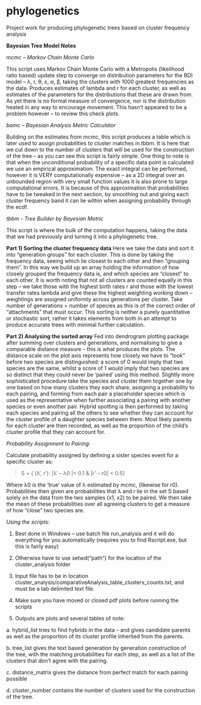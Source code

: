 # phylogenetics
Project work for producing phylogenetic trees based on cluster frequency analysis

**Bayesian Tree Model Notes**

*mcmc – Markov Chain Monte Carlo*

This script uses Markov Chain Monte Carlo with a Metropolis (likelihood ratio based) update step to converge on distribution parameters for the BDI model – λ, r, θ, ε, α, β, taking the clusters with 1000 greatest frequencies as the data. Produces estimates of lambda and r for each cluster, as well as estimates of the parameters for the distributions that these are drawn from.  As yet there is no formal measure of convergence, nor is the distribution heated in any way to encourage movement. This hasn’t appeared to be a problem however – to review this check plots.

*bamc – Bayesian Analysis Metric Calculator*

Building on the estimates from mcmc, this script produces a table which is later used to assign probabilities to cluster matches in tbbm. It is here that we cut down to the number of clusters that will be used for the construction of the tree – as you can see this script is fairly simple. One thing to note is that when the unconditional probability of a specific data point is calculated we use an empirical approximation. The exact integral can be performed, however it is VERY computationally expensive – as a 2D integral over an unbounded region with very small function values it is also prone to large computational errors. It is because of this approximation that probabilities have to be tweaked in the next section, by smoothing out and giving each cluster frequency band it can lie within when assigning probability through the ecdf.

*tbbm - Tree Builder by Bayesian Metric*

This script is where the bulk of the computation happens, taking the data that we had previously and turning it into a phylogenetic tree.
  
  **Part 1)	Sorting the cluster frequency data**
  Here we take the data and sort it into “generation groups” for each cluster. This is done by taking the frequency data, seeing which lie closest to each other and then “grouping them”. In this way we build up an array holding the information of how closely grouped the frequency data is, and which species are “closest” to each other. It is worth noting that not all clusters are counted equally in this step – we take those with the highest birth rates r and those with the lowest transfer rates lambda and give these the highest weighting working down – weightings are assigned uniformly across generations per cluster. Take number of generations = number of species as this is of the correct order of “attachments” that must occur. This sorting is neither a purely quantitative or stochastic sort, rather it takes elements from both in an attempt to produce accurate trees with minimal further calculation. 
  
  **Part 2) Analysing the sorted array**
   Fed into dendrogram plotting package after summing over clusters and generations, and normalising to give a comparable distance measure – this is what produces the plots. The distance scale on the plot axis represents how closely we have to “look” before two species are distinguished: a score of 0 would imply that two species are the same, whilst a score of 1 would imply that two species are so distinct that they could never be ‘paired’ using this method. Slightly more sophisticated procedure take the species and cluster them together one by one based on how many clusters they each share, assigning a probability to each pairing, and forming from each pair a placeholder species which is used as the representative when further associating a pairing with another species or even another pair. Hybrid spotting is then performed by taking each species and pairing all the others to see whether they can account for the cluster profile of a daughter species between them. Most likely parents for each cluster are then recorded, as well as the proportion of the child’s cluster profile that they can account for.

*Probability Assignment to Pairing:*

  Calculate probability assigned by defining a sister species event for a specific cluster as:
  
  > S = { (λ’, r’): |λ’ – λ0 |< 0.1 & |r’ – r0| < 0.5}
  
  Where λ0 is the ‘true’ value of λ estimated by mcmc, (likewise for r0). Probabilities then given are probabilities that λ and r lie in the set S based solely on the data from the two samples (x1, x2) to be paired. We then take the mean of these probabilities over all agreeing clusters to get a measure of how “close” two species are.  

*Using the scripts:*

1)	Best done in Windows – use batch file run_analysis and it will do everything for you automatically (requires you to find Rscript.exe, but this is fairly easy)

2)	Otherwise have to use setwd(“path”) for the location of the cluster_analysis folder

3)	Input file has to be in location cluster_analysis/comparativeAnalysis_table_clusters_counts.txt, and must be a tab delimited text file. 

4)	Make sure you have moved or closed pdf plots before running the scripts

5)	Outputs are plots and several tables of note:

  a.	hybrid_list tries to find hybrids in the data – and gives candidate parents as well as the proportion of its cluster profile inherited from the parents.
  
  b.	tree_list gives the text based generation by generation construction of the tree, with the matching probabilities for each step, as well as a list of the clusters that don’t agree with the pairing.
  
  c.	distance_matrix gives the distance from perfect match for each pairing possible
  
  d.	cluster_number contains the number of clusters used for the construction of the tree.

